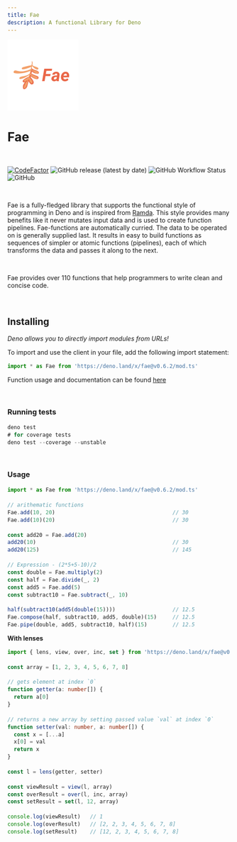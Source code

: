 ```yaml
---
title: Fae
description: A functional Library for Deno
---
```

![](./assets/logo-160x160-2.png)


# Fae

<br>

[![CodeFactor](https://www.codefactor.io/repository/github/jozty/fae/badge)](https://www.codefactor.io/repository/github/jozty/fae)
![GitHub release (latest by date)](https://img.shields.io/github/v/release/jozty/fae)
![GitHub Workflow Status](https://img.shields.io/github/workflow/status/jozty/fae/Tests?label=tests)
![GitHub](https://img.shields.io/github/license/jozty/fae)

<br>

Fae is a fully-fledged library that supports the functional style of programming in Deno
and is inspired from [Ramda](https://ramdajs.com). This style provides many benefits
like it never mutates input data and is used to create function pipelines.
Fae-functions are automatically curried. The data to be operated on is generally
supplied last. It results in easy to build functions as sequences of simpler
or atomic functions (pipelines), each of which transforms the data and passes
it along to the next.

<br>

Fae provides over 110 functions that help programmers to write clean and concise code.

<br>

## Installing

_Deno allows you to directly import modules from URLs!_

To import and use the client in your file, add the following import statement:

```typescript
import * as Fae from 'https://deno.land/x/fae@v0.6.2/mod.ts'
```

Function usage and documentation can be found [here](https://fae.jozty.io/)

<br>

### Running tests

```typescript
deno test
# for coverage tests
deno test --coverage --unstable
```

<br>

### Usage

```typescript
import * as Fae from 'https://deno.land/x/fae@v0.6.2/mod.ts'

// arithematic functions
Fae.add(10, 20)                                     // 30
Fae.add(10)(20)                                     // 30

const add20 = Fae.add(20)
add20(10)                                           // 30
add20(125)                                          // 145

// Expression - (2*5+5-10)/2
const double = Fae.multiply(2)
const half = Fae.divide(_, 2)
const add5 = Fae.add(5)
const subtract10 = Fae.subtract(_, 10)

half(subtract10(add5(double(15))))                  // 12.5
Fae.compose(half, subtract10, add5, double)(15)     // 12.5
Fae.pipe(double, add5, subtract10, half)(15)        // 12.5
```
**With lenses**
```typescript
import { lens, view, over, inc, set } from 'https://deno.land/x/fae@v0.6.2/mod.ts'

const array = [1, 2, 3, 4, 5, 6, 7, 8]

// gets element at index `0`
function getter(a: number[]) {
  return a[0]
}

// returns a new array by setting passed value `val` at index `0`
function setter(val: number, a: number[]) {
  const x = [...a]
  x[0] = val
  return x
}

const l = lens(getter, setter)

const viewResult = view(l, array)
const overResult = over(l, inc, array)
const setResult = set(l, 12, array)

console.log(viewResult)   // 1
console.log(overResult)   // [2, 2, 3, 4, 5, 6, 7, 8]
console.log(setResult)    // [12, 2, 3, 4, 5, 6, 7, 8]
```

